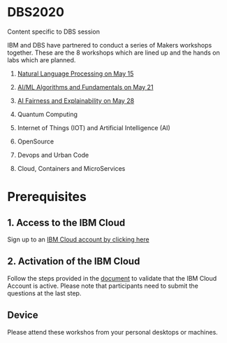 # DBS2020
 Content specific to DBS session 
 
 IBM and DBS have partnered to conduct a series of Makers workshops together. These are the 8 workshops which are lined up and the hands on labs which are planned.
 
 1) [Natural Language Processing on May 15](https://github.com/IBMDevConnect/DBS2020/tree/master/NLP_CFC)
 
 2) [AI/ML Algorithms and Fundamentals on May 21](https://github.com/IBMDevConnect/DBS2020/tree/master/AI4Enterprise)
 
 3) [AI Fairness and Explainability on May 28](https://github.com/IBMDevConnect/DBS2020/tree/master/Openscale-Workshop)
 
 4) Quantum Computing
 
 5) Internet of Things (IOT) and Artificial Intelligence (AI)
 
 6) OpenSource
 
 7) Devops and Urban Code
 
 8) Cloud, Containers and MicroServices
 
 
# Prerequisites

## 1. Access to the IBM Cloud

Sign up to an [IBM Cloud account by clicking here](https://ibm.biz/Bdqy3t)

## 2. Activation of the IBM Cloud

Follow the steps provided in the [document](https://github.com/IBMDevConnect/DBS2020/blob/master/QuizApp.docx) to validate that the IBM Cloud Account is active. Please note that participants need to submit the questions at the last step.

## Device
Please attend these workshos from your personal desktops or machines.

